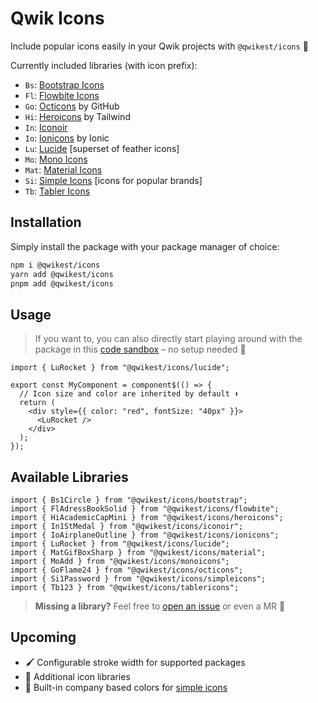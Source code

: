 # Qwik Icons

Include popular icons easily in your Qwik projects with `@qwikest/icons` 🚀

Currently included libraries (with icon prefix):

- `Bs`: [Bootstrap Icons](https://icons.getbootstrap.com/)
- `Fl`: [Flowbite Icons](https://flowbite.com/icons/)
- `Go`: [Octicons](https://primer.style/design/foundations/icons/) by GitHub
- `Hi`: [Heroicons](https://heroicons.com/) by Tailwind
- `In`: [Iconoir](https://iconoir.com/)
- `Io`: [Ionicons](https://ionic.io/ionicons) by Ionic
- `Lu`: [Lucide](https://lucide.dev/) [superset of feather icons]
- `Mo`: [Mono Icons](https://icons.mono.company/)
- `Mat`: [Material Icons](https://github.com/google/material-design-icons)
- `Si`: [Simple Icons](https://simpleicons.org/) [icons for popular brands]
- `Tb`: [Tabler Icons](https://tabler-icons.io/)

## Installation

Simply install the package with your package manager of choice:

```bash
npm i @qwikest/icons
yarn add @qwikest/icons
pnpm add @qwikest/icons
```

## Usage

> If you want to, you can also directly start playing around with the package in this [code sandbox](https://codesandbox.io/p/sandbox/keen-knuth-pni4bo?file=%2Fsrc%2Froutes%2Findex.tsx%3A7%2C11) – no setup needed 👀

```tsx
import { LuRocket } from "@qwikest/icons/lucide";

export const MyComponent = component$(() => {
  // Icon size and color are inherited by default ⬇️
  return (
    <div style={{ color: "red", fontSize: "40px" }}>
      <LuRocket />
    </div>
  );
});
```

## Available Libraries

```tsx
import { Bs1Circle } from "@qwikest/icons/bootstrap";
import { FlAdressBookSolid } from "@qwikest/icons/flowbite";
import { HiAcademicCapMini } from "@qwikest/icons/heroicons";
import { In1StMedal } from "@qwikest/icons/iconoir";
import { IoAirplaneOutline } from "@qwikest/icons/ionicons";
import { LuRocket } from "@qwikest/icons/lucide";
import { MatGifBoxSharp } from "@qwikest/icons/material";
import { MoAdd } from "@qwikest/icons/monoicons";
import { GoFlame24 } from "@qwikest/icons/octicons";
import { Si1Password } from "@qwikest/icons/simpleicons";
import { Tb123 } from "@qwikest/icons/tablericons";
```

> **Missing a library?** Feel free to [open an issue](https://github.com/qwikest/icons/issues/new?title=Add%20Icon%20Pack:) or even a MR 🤝

## Upcoming

- 🖌️ Configurable stroke width for supported packages
- 🎁 Additional icon libraries
- 🎨 Built-in company based colors for [simple icons](https://simpleicons.org/)
